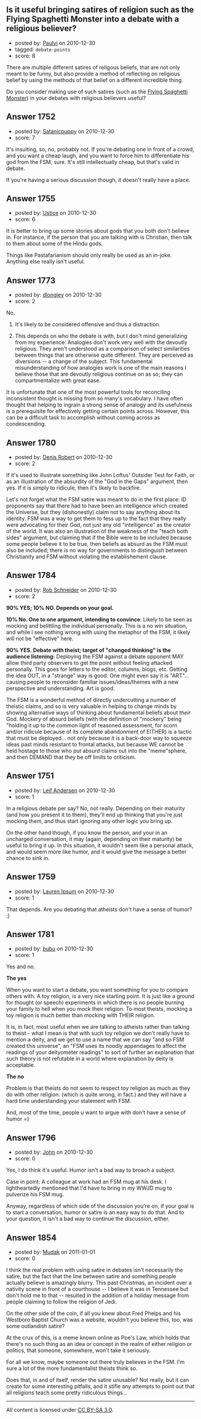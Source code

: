 ## Is it useful bringing satires of religion such as the Flying Spaghetti Monster into a debate with a religious believer?

- posted by: [Paulvi](https://stackexchange.com/users/-1/271-paulvi) on 2010-12-30
- tagged: `debate-points`
- score: 8

There are multiple different satires of religous beliefs, that are not only meant to be funny, but also provide a method of reflecting on religious belief by using the methods of that belief on a different incredible thing.

Do you consider making use of such satires (such as the [Flying Spaghetti Monster][1]) in your debates with religious believers useful?


  [1]: http://www.venganza.org/


## Answer 1752

- posted by: [Satanicpuppy](https://stackexchange.com/users/-1/169-satanicpuppy) on 2010-12-30
- score: 7

It's insulting, so, no, probably not. If you're debating one in front of a crowd, and you want a cheap laugh, and you want to force him to differentiate his god from the FSM, sure. It's still intellectually cheap, but that's valid in debate.

If you're having a serious discussion though, it doesn't really have a place.


## Answer 1755

- posted by: [Ustice](https://stackexchange.com/users/-1/541-ustice) on 2010-12-30
- score: 6

It is better to bring up some stories about gods that you both don't believe in. For instance, if the person that you are talking with is Christian, then talk to them about some of the Hindu gods. 

Things like Pastafarianism should only really be used as an in-joke. Anything else really isn't useful.


## Answer 1773

- posted by: [dlongley](https://stackexchange.com/users/-1/335-dlongley) on 2010-12-30
- score: 2

No.

1. It's likely to be considered offensive and thus a distraction.

2. This depends on who the debate is with, but I don't mind generalizing from my experience: Analogies don't work very well with the devoutly religious. They aren't understood as a comparison of select similarities between things that are otherwise quite different. They are perceived as diversions -- a change of the subject. This fundamental misunderstanding of how analogies work is one of the main reasons I believe those that are devoutly religious continue on as so; they can compartmentalize with great ease.

It is unfortunate that one of the most powerful tools for reconciling inconsistent thought is missing from so many's vocabulary. I have often thought that helping to ingrain a strong sense of analogy and its usefulness is a prerequisite for effectively getting certain points across. However, this can be a difficult task to accomplish without coming across as condescending.


## Answer 1780

- posted by: [Denis Robert](https://stackexchange.com/users/-1/122-denis-robert) on 2010-12-30
- score: 2

If it's used to illustrate something like John Loftus' Outsider Test for Faith, or as an illustration of the absurdity of the "God in the Gaps" argument, then yes. If it is simply to ridicule, then it's likely to backfire.

Let's not forget what the FSM satire was meant to do in the first place: ID proponents say that there had to have been an intelligence which created the Universe, but they (dishonestly) claim not to say anything about its identity. FSM was a way to get them to fess up to the fact that they really were advocating for their God, not just any old "intelligence" as the creator of the world. It was also an illustration of the weakness of the "teach both sides" argument, but claiming that if the Bible were to be included because some people believe it to be true, then beliefs as absurd as the FSM must also be included; there is no way for governments to distinguish between Christianity and FSM without violating the establishement clause.




## Answer 1784

- posted by: [Rob Schneider](https://stackexchange.com/users/-1/149-rob-schneider) on 2010-12-30
- score: 2

**90% YES; 10% NO.  Depends on your goal.**

**10% No. One to one argument, intending to convince**:  Likely to be seen as mocking and belittling the individual personally.  This is a no win situation, and while I see nothing wrong with using the metaphor of the FSM, it likely will not be "effective" here.

**90% YES.  Debate with theist; target of "changed thinking" is the audience listening:**  Deploying the FSM against a debate opponent MAY allow third party observers to get the point without feeling attacked personally.  This goes for letters to the editor, columns, blogs, etc.  Getting the idea OUT, in a "strange" way is good.  One might even say it is "ART"... causing people to reconsider familiar issues/ideas/themes with a new perspective and understanding.  Art is good.

The FSM is a wonderful method of directly undercutting a number of theistic claims, and so is very valuable in helping to change minds by showing alternative ways of thinking about fundamental beliefs about *their* God.  Mockery of absurd beliefs (with the definition of "mockery" being "holding it up to the common light of reasoned assessment, for scorn and/or ridicule because of its complete abandonment of EITHER) is a tactic that must be deployed... not only because it is a back-door way to squeeze ideas past minds resistant to frontal attacks, but because WE cannot be held hostage to those who put absurd claims out into the "meme"sphere, and then DEMAND that they be off limits to criticism.


## Answer 1751

- posted by: [Leif Andersen](https://stackexchange.com/users/-1/495-leif-andersen) on 2010-12-30
- score: 1

In a religious debate per say?  No, not really.  Depending on their maturity (and how you present it to them), they'll end up thinking that you're just mocking them, and thus start ignoring any other logic you bring up.

On the other hand though, if you know the person, and your in an uncharged conversation, it may (again, depending on their maturity) be useful to bring it up.  In this situation, it wouldn't seem like a personal attack, and would seem more like humor, and it would give the message a better chance to sink in.


## Answer 1759

- posted by: [Lauren Ipsum](https://stackexchange.com/users/-1/71-lauren-ipsum) on 2010-12-30
- score: 1

That depends. Are you debating that atheists don't have a sense of humor? :)


## Answer 1781

- posted by: [bubu](https://stackexchange.com/users/-1/398-bubu) on 2010-12-30
- score: 1

Yes and no.

<b>The yes</b>

When you want to start a debate, you want something for you to compare others with. A toy religion, is a very nice starting point. It is just like a ground for thought (or speech) experiments in which there is no people burning your family to hell when you mock their religion. To most theists, mocking a toy religion is much better than mocking with THEIR religion.

It is, in fact,  most useful when we are talking to atheists rather than talking to theist - what I mean is that with such toy religion we don't really have to mention a deity, and we get to use a name that we can say "and so FSM created this universe", an "FSM uses its noodly appendages to affect the readings of your deityometer readings" to sort of further an explanation that such theory is not refutable in a world where explanation  by deity is acceptable.

<b>The no</b>

Problem is that theists do not seem to respect toy religion as much as they do with other religion. (which is quite wrong, in fact.) and they will have a hard time understanding your statement with FSM.

And, most of the time, people u want to argue with don't have a sense of humor =)


## Answer 1796

- posted by: [John](https://stackexchange.com/users/-1/627-john) on 2010-12-30
- score: 0

Yes, I do think it's useful.  Humor isn't a bad way to broach a subject.

Case in point: A colleague at work had an FSM mug at his desk. I lightheartedly mentioned that I'd have to bring in my WWJD mug to pulverize his FSM mug.

Anyway, regardless of which side of the discussion you're on, if your goal is to start a conversation, humor or satire is an easy way to do that.  And to your question, it isn't a bad way to continue the discussion, either.


## Answer 1854

- posted by: [Mudak](https://stackexchange.com/users/-1/205-mudak) on 2011-01-01
- score: 0

I think the real problem with using satire in debates isn't necessarily the satire, but the fact that the line between satire and something people actually believe is amazingly blurry.  This past Christmas, an incident over a nativity scene in front of a courthouse -- I believe it was in Tennessee but don't hold me to that -- resulted in the addition of a holiday message from people claiming to follow the religion of Jedi.  

On the other side of the coin, if all you knew about Fred Phelps and his Westboro Baptist Church was a website, wouldn't you believe this, too, was some outlandish satire?

At the crux of this, is a meme known online as Poe's Law, which holds that there's no such thing as an idea or concept in the realm of either religion or politics, that someone, somewhere, won't take it seriously.  

For all we know, maybe someone out there truly believes in the FSM. I'm sure a lot of the more fundamentalist theists think so.  

Does that, in and of itself, render the satire unusable?  Not really, but it can create for some interesting pitfalls, and it stifle any attempts to point out that all religions teach some pretty ridiculous things...



---

All content is licensed under [CC BY-SA 3.0](https://creativecommons.org/licenses/by-sa/3.0/).
